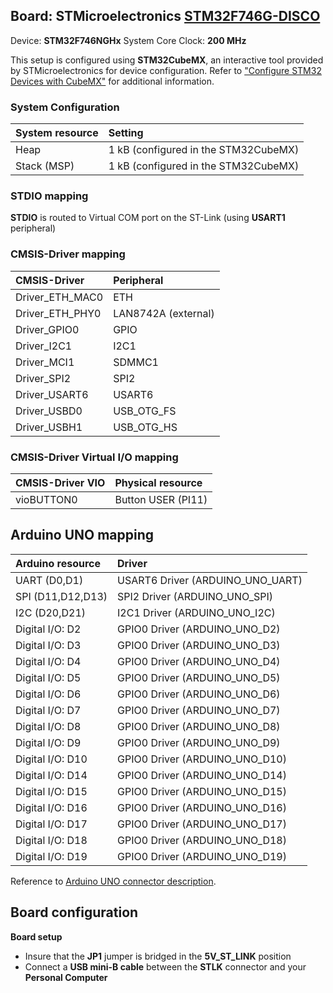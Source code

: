 Board: STMicroelectronics [STM32F746G-DISCO](https://www.st.com/en/evaluation-tools/32f746gdiscovery.html)
------------------------------------------

Device: **STM32F746NGHx**
System Core Clock: **200 MHz**

This setup is configured using **STM32CubeMX**, an interactive tool provided by STMicroelectronics for device configuration.
Refer to ["Configure STM32 Devices with CubeMX"](https://github.com/Open-CMSIS-Pack/cmsis-toolbox/blob/main/docs/CubeMX.md) for additional information.

### System Configuration

| System resource       | Setting
|:----------------------|:----------------------------------------------
| Heap                  | 1 kB (configured in the STM32CubeMX)
| Stack (MSP)           | 1 kB (configured in the STM32CubeMX)

### STDIO mapping

**STDIO** is routed to Virtual COM port on the ST-Link (using **USART1** peripheral)

### CMSIS-Driver mapping

| CMSIS-Driver          | Peripheral
|:----------------------|:-----------------------------------------------
| Driver_ETH_MAC0       | ETH
| Driver_ETH_PHY0       | LAN8742A (external)
| Driver_GPIO0          | GPIO
| Driver_I2C1           | I2C1
| Driver_MCI1           | SDMMC1
| Driver_SPI2           | SPI2
| Driver_USART6         | USART6
| Driver_USBD0          | USB_OTG_FS
| Driver_USBH1          | USB_OTG_HS

### CMSIS-Driver Virtual I/O mapping

| CMSIS-Driver VIO      | Physical resource
|:----------------------|:----------------------------------------------
| vioBUTTON0            | Button USER (PI11)

## Arduino UNO mapping

| Arduino resource     | Driver
|:------------------|:--------------------------------------
| UART (D0,D1)          | USART6 Driver (ARDUINO_UNO_UART)
| SPI  (D11,D12,D13)    | SPI2   Driver (ARDUINO_UNO_SPI)
| I2C  (D20,D21)        | I2C1   Driver (ARDUINO_UNO_I2C)
| Digital I/O: D2       | GPIO0  Driver (ARDUINO_UNO_D2)
| Digital I/O: D3       | GPIO0  Driver (ARDUINO_UNO_D3)
| Digital I/O: D4       | GPIO0  Driver (ARDUINO_UNO_D4)
| Digital I/O: D5       | GPIO0  Driver (ARDUINO_UNO_D5)
| Digital I/O: D6       | GPIO0  Driver (ARDUINO_UNO_D6)
| Digital I/O: D7       | GPIO0  Driver (ARDUINO_UNO_D7)
| Digital I/O: D8       | GPIO0  Driver (ARDUINO_UNO_D8)
| Digital I/O: D9       | GPIO0  Driver (ARDUINO_UNO_D9)
| Digital I/O: D10      | GPIO0  Driver (ARDUINO_UNO_D10)
| Digital I/O: D14      | GPIO0  Driver (ARDUINO_UNO_D14)
| Digital I/O: D15      | GPIO0  Driver (ARDUINO_UNO_D15)
| Digital I/O: D16      | GPIO0  Driver (ARDUINO_UNO_D16)
| Digital I/O: D17      | GPIO0  Driver (ARDUINO_UNO_D17)
| Digital I/O: D18      | GPIO0  Driver (ARDUINO_UNO_D18)
| Digital I/O: D19      | GPIO0  Driver (ARDUINO_UNO_D19)

Reference to [Arduino UNO connector description](https://github.com/Open-CMSIS-Pack/cmsis-toolbox/blob/main/docs/ReferenceApplications.md#arduino-shield).

## Board configuration

**Board setup**
  - Insure that the **JP1** jumper is bridged in the **5V_ST_LINK** position
  - Connect a **USB mini-B cable** between the **STLK** connector and your **Personal Computer**
